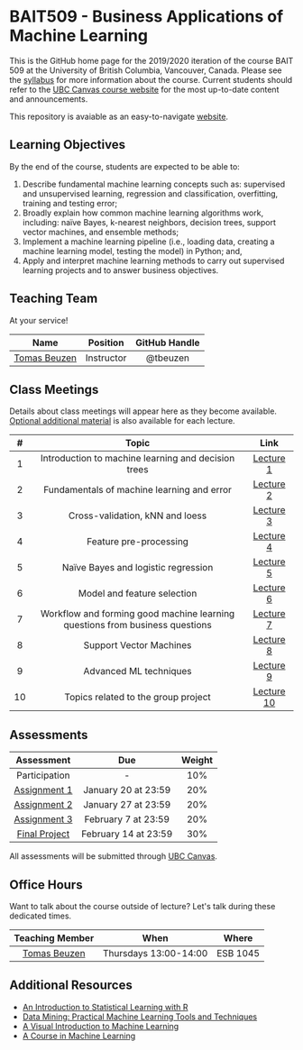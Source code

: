 # BAIT509 - Business Applications of Machine Learning

This is the GitHub home page for the 2019/2020 iteration of the course BAIT 509 at the University of British Columbia, Vancouver, Canada. Please see the [syllabus](BAIT509_syllabus.pdf) for more information about the course. Current students should refer to the [UBC Canvas course website](https://canvas.ubc.ca/) for the most up-to-date content and announcements.

This repository is avaiable as an easy-to-navigate [website](https://bait509-ubc.github.io/BAIT509/).

## Learning Objectives

By the end of the course, students are expected to be able to:

1. Describe fundamental machine learning concepts such as: supervised and unsupervised learning, regression and classification, overfitting, training and testing error;
2. Broadly explain how common machine learning algorithms work, including: naïve Bayes, k-nearest neighbors, decision trees, support vector machines, and ensemble methods;
3. Implement a machine learning pipeline (i.e., loading data, creating a machine learning model, testing the model) in Python; and,
4. Apply and interpret machine learning methods to carry out supervised learning projects and to answer business objectives.

## Teaching Team

At your service!

| Name         | Position   | GitHub Handle |
| :---:        | :---:      | :---:         |
| [Tomas Beuzen](https://tomasbeuzen.github.io/) | Instructor | @tbeuzen |

## Class Meetings

Details about class meetings will appear here as they become available. [Optional additional material](additional_resources.pdf) is also available for each lecture. 

|  #    | Topic | Link |
| :---: | :---: | :---: |
| 1     | Introduction to machine learning and decision trees | [Lecture 1](/lectures/lecture1_intro_and_decision_trees.html) |
| 2     | Fundamentals of machine learning and error | [Lecture 2](/lectures/lecture2_error.ipynb) | 
| 3     | Cross-validation, kNN and loess | [Lecture 3](/lectures/lecture3_crossvalidation_knn_loess.ipynb) | 
| 4     | Feature pre-processing | [Lecture 4](/lectures/lecture4_feature_preprocessing.ipynb) | 
| 5     | Naïve Bayes and logistic regression | [Lecture 5](/lectures/lecture5_naivebayes_logisitic.ipynb) |
| 6     | Model and feature selection | [Lecture 6](/lectures/lecture6_feature_model_selection.ipynb) |
| 7     | Workflow and forming good machine learning questions from business questions | [Lecture 7](lecture7_workflow_and_business_questions.ipynb) |
| 8     | Support Vector Machines | [Lecture 8](lecture8_support_vector_machines.ipynb) |
| 9     | Advanced ML techniques | [Lecture 9](lecture9_advanced_ml_techniques.ipynb) |
| 10    | Topics related to the group project | [Lecture 10](lecture10_final_lecture.ipynb) | 

## Assessments

| Assessment                                                   | Due                  | Weight |
| :---:                                                        | :---:                | :---:  |
| Participation | - | 10%    |
| [Assignment 1](/assignments/assignment1/assignment1.ipynb)      | January 20 at 23:59  | 20%    |
| [Assignment 2](/assignments/assignment2/assignment2.ipynb)      | January 27 at 23:59  | 20%    |
| [Assignment 3](/assignments/assignment2/assignment3.ipynb)     | February 7 at 23:59 | 20%    |
| [Final Project](/assignments/final_project/final_project.ipynb)           | February 14 at 23:59 | 30%    |

All assessments will be submitted through [UBC Canvas](https://canvas.ubc.ca/).

## Office Hours

Want to talk about the course outside of lecture? Let's talk during these dedicated times.

| Teaching Member | When                 | Where    |
| :---:           | :---:                | :---:    |
|  [Tomas Beuzen](https://tomasbeuzen.github.io/) | Thursdays 13:00-14:00 | ESB 1045 |

## Additional Resources

- [An Introduction to Statistical Learning with R](http://www-bcf.usc.edu/~gareth/ISL/)
- [Data Mining: Practical Machine Learning Tools and Techniques](https://www.cs.waikato.ac.nz/ml/weka/book.html)
- [A Visual Introduction to Machine Learning](http://www.r2d3.us/visual-intro-to-machine-learning-part-1/)
- [A Course in Machine Learning](http://ciml.info/)
